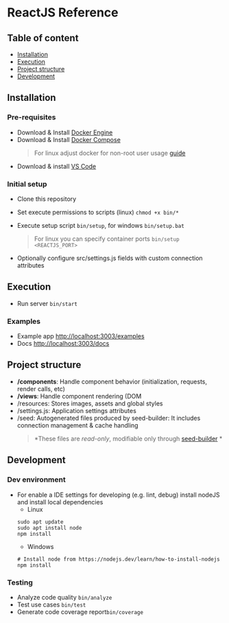 # ReactJS Reference

## Table of content

-   [Installation](#installation)
-   [Execution](#execution)
-   [Project structure](#project-structure)
-   [Development](#development)


## Installation

### Pre-requisites

-   Download & Install [Docker Engine](https://docs.docker.com/engine/install/)
-   Download & Install [Docker Compose](https://docs.docker.com/compose/install/)
    >   For linux adjust docker for non-root user usage [guide](https://docs.docker.com/engine/install/linux-postinstall/#manage-docker-as-a-non-root-user)
-   Download & install [VS Code](https://code.visualstudio.com/)

### Initial setup

-   Clone this repository
-   Set execute permissions to scripts (linux) `chmod +x bin/*` 
-   Execute setup script `bin/setup`, for windows `bin/setup.bat`
    >  For linux you can specify container ports `bin/setup <REACTJS_PORT>`

-   Optionally configure src/settings.js fields with custom connection attributes


## Execution

-   Run server `bin/start`

### Examples

-   Example app [http://localhost:3003/examples](http://localhost:3003/examples)
-   Docs [http://localhost:3003/docs](http://localhost:3003/docs)


## Project structure

-   **/components**: Handle component behavior (initialization, requests, render calls, etc)
-   **/views**: Handle component rendering (DOM
-   /resources: Stores images, assets and global styles
-   /settings.js: Application settings attributes
-   /seed: Autogenerated files produced by seed-builder: It includes connection management & cache handling
    >   *These files are *read-only*, modifiable only through [seed-builder](./040-seed-builder.md) *


## Development

### Dev environment

-   For enable a IDE settings for developing (e.g. lint, debug) install nodeJS and install local dependencies
    -   Linux
    ```shell
    sudo apt update
    sudo apt install node
    npm install
    ```
    -   Windows
    ```shell
    # Install node from https://nodejs.dev/learn/how-to-install-nodejs
    npm install
    ```
    
### Testing

-   Analyze code quality `bin/analyze`
-   Test use cases `bin/test`
-   Generate code coverage report`bin/coverage`
